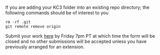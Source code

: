 If you are adding your KC3 folder into an existing repo directory; the following commands should be of interest to you

```
rm -rf .git
git remote remove origin
```
Submit your work [here](https://docs.google.com/forms/d/e/1FAIpQLSc_emfn1LZuzQIyZnURh_xkVV66fZrLA5GJ9RiIdKIwUtYc7Q/viewform) by Friday 7pm PT at which time the form will be closed and no other submissions will be accepted unless you have previously arranged for an extension.
